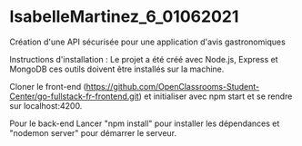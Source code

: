 # IsabelleMartinez_6_01062021
Création d'une API sécurisée pour une application d'avis gastronomiques

Instructions d'installation :
Le projet a été créé avec Node.js, Express et MongoDB ces outils doivent être installés sur la machine.

Cloner le front-end (https://github.com/OpenClassrooms-Student-Center/go-fullstack-fr-frontend.git) et initialiser avec npm start et se rendre sur localhost:4200. 

Pour le back-end Lancer "npm install" pour installer les dépendances et "nodemon server" pour démarrer le serveur.

